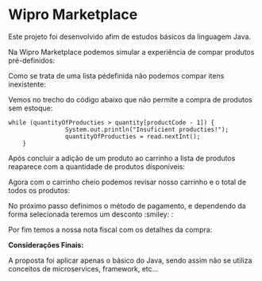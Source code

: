 # Wipro Marketplace
<p>Este projeto foi desenvolvido afim de estudos básicos da linguagem Java.</p>


<p>Na Wipro Marketplace podemos simular a experiência de compar produtos pré-definidos:</p>

<p> Como se trata de uma lista pédefinida não podemos compar itens inexistente:</p>

<p> Vemos no trecho do código abaixo que não permite a compra de produtos sem estoque:</p>

```  
while (quantityOfProducties > quantity[productCode - 1]) {
                System.out.println("Insuficient producties!");
                quantityOfProducties = read.nextInt();
    }
```

<p> Após concluir a adição de um produto ao carrinho a lista de produtos reaparece com a quantidade de produtos disponíveis:</p>


<p> Agora com  o carrinho cheio podemos revisar nosso carrinho e o total de todos os produtos:</p>

<p> No próximo passo definimos o método de pagamento, e dependendo da forma selecionada teremos um desconto :smiley: :</p>


<p> Por fim temos a nossa nota fiscal com os detalhes da compra:</p>

**Considerações Finais:**

<p> A proposta foi aplicar apenas o básico do Java, sendo assim não se utiliza conceitos de microservices, framework, etc...</p>